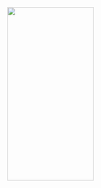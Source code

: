 

<img src="https://user-images.githubusercontent.com/100326070/155639792-09d0d956-7c73-444a-a518-5b80bf644b11.png" width="200" height="400"/>
